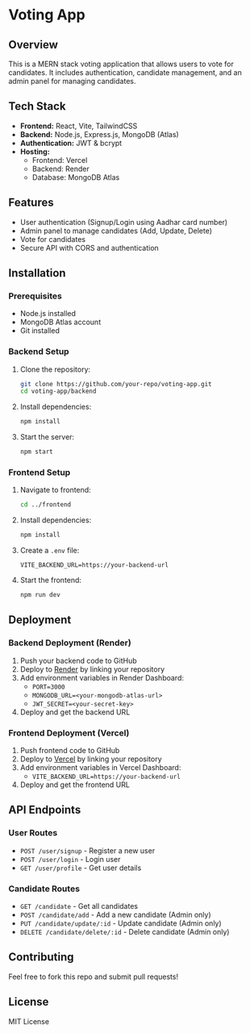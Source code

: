 # Voting App

## Overview
This is a MERN stack voting application that allows users to vote for candidates. It includes authentication, candidate management, and an admin panel for managing candidates.

## Tech Stack
- **Frontend:** React, Vite, TailwindCSS
- **Backend:** Node.js, Express.js, MongoDB (Atlas)
- **Authentication:** JWT & bcrypt
- **Hosting:**
  - Frontend: Vercel
  - Backend: Render
  - Database: MongoDB Atlas

## Features
- User authentication (Signup/Login using Aadhar card number)
- Admin panel to manage candidates (Add, Update, Delete)
- Vote for candidates
- Secure API with CORS and authentication

## Installation

### Prerequisites
- Node.js installed
- MongoDB Atlas account
- Git installed

### Backend Setup
1. Clone the repository:
   ```bash
   git clone https://github.com/your-repo/voting-app.git
   cd voting-app/backend
   ```
2. Install dependencies:
   ```bash
   npm install
   ```
     
3. Start the server:
   ```bash
   npm start
   ```

### Frontend Setup
1. Navigate to frontend:
   ```bash
   cd ../frontend
   ```
2. Install dependencies:
   ```bash
   npm install
   ```
3. Create a `.env` file:
   ```env
   VITE_BACKEND_URL=https://your-backend-url
   ```
4. Start the frontend:
   ```bash
   npm run dev
   ```

## Deployment
### Backend Deployment (Render)
1. Push your backend code to GitHub
2. Deploy to [Render](https://render.com/) by linking your repository
3. Add environment variables in Render Dashboard:
   - `PORT=3000`
   - `MONGODB_URL=<your-mongodb-atlas-url>`
   - `JWT_SECRET=<your-secret-key>`
4. Deploy and get the backend URL

### Frontend Deployment (Vercel)
1. Push frontend code to GitHub
2. Deploy to [Vercel](https://vercel.com/) by linking your repository
3. Add environment variables in Vercel Dashboard:
   - `VITE_BACKEND_URL=https://your-backend-url`
4. Deploy and get the frontend URL

## API Endpoints
### User Routes
- `POST /user/signup` - Register a new user
- `POST /user/login` - Login user
- `GET /user/profile` - Get user details

### Candidate Routes
- `GET /candidate` - Get all candidates
- `POST /candidate/add` - Add a new candidate (Admin only)
- `PUT /candidate/update/:id` - Update candidate (Admin only)
- `DELETE /candidate/delete/:id` - Delete candidate (Admin only)

## Contributing
Feel free to fork this repo and submit pull requests!

## License
MIT License

